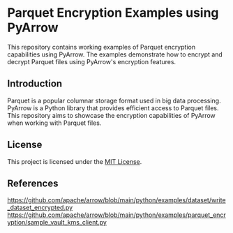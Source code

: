 # Parquet Encryption Examples using PyArrow

This repository contains working examples of Parquet encryption capabilities using PyArrow. The examples demonstrate how to encrypt and decrypt Parquet files using PyArrow's encryption features.

## Introduction

Parquet is a popular columnar storage format used in big data processing. PyArrow is a Python library that provides efficient access to Parquet files. This repository aims to showcase the encryption capabilities of PyArrow when working with Parquet files.

## License

This project is licensed under the [MIT License](LICENSE).


## References
https://github.com/apache/arrow/blob/main/python/examples/dataset/write_dataset_encrypted.py
https://github.com/apache/arrow/blob/main/python/examples/parquet_encryption/sample_vault_kms_client.py
